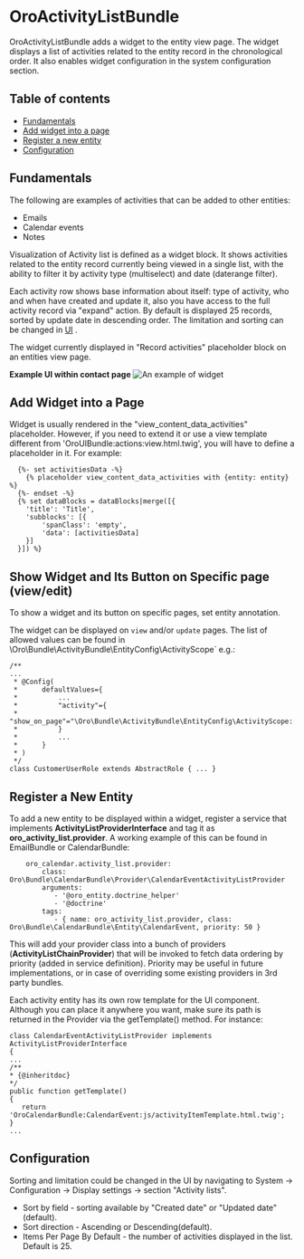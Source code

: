 # OroActivityListBundle

OroActivityListBundle adds a widget to the entity view page. The widget displays a list of activities related to the entity record in the chronological order. It also enables widget configuration in the system configuration section.

## Table of contents


- [Fundamentals](#fundamentals)
- [Add widget into a page](#add-widget-into-a-page)
- [Register a new entity](#register-a-new-entity)
- [Configuration](#configuration)

## Fundamentals

The following are examples of activities that can be added to other entities:

- Emails
- Calendar events
- Notes

Visualization of Activity list is defined as a widget block. It shows activities related to the entity record currently being viewed in a single list, with the ability to filter it by activity type (multiselect) and date (daterange filter).

Each activity row shows base information about itself: type of activity, who and when have created and update it, also you have access to the full activity record via "expand" action. By default is displayed 25 records, sorted by update date in descending order. The limitation and sorting can be changed in [UI](#configuration) .

The widget currently displayed in "Record activities" placeholder block on an entities view page.

**Example UI within contact page**
![An example of widget](./Resources/doc/example.png)

## Add Widget into a Page

Widget is usually rendered in the "view_content_data_activities" placeholder. However, if you need to extend it or use a view template different from 'OroUIBundle:actions:view.html.twig', you will have to define a placeholder in it. For example: 

```
  {%- set activitiesData -%}
    {% placeholder view_content_data_activities with {entity: entity} %}
  {%- endset -%}
  {% set dataBlocks = dataBlocks|merge([{
    'title': 'Title',
    'subblocks': [{
        'spanClass': 'empty',
        'data': [activitiesData]
    }]
  }]) %}
```

## Show Widget and Its Button on Specific page (view/edit)

To show a widget and its button on specific pages, set entity annotation.

The widget can be displayed on `view` and/or `update` pages. The list of allowed values can be found in \Oro\Bundle\ActivityBundle\EntityConfig\ActivityScope` e.g.:
```
/**
...
 * @Config(
 *      defaultValues={
 *          ...
 *          "activity"={
 *              "show_on_page"="\Oro\Bundle\ActivityBundle\EntityConfig\ActivityScope::UPDATE_PAGE"
 *          }
 *          ...
 *      }
 * )
 */
class CustomerUserRole extends AbstractRole { ... }
```

## Register a New Entity

To add a new entity to be displayed within a widget, register a service that implements **ActivityListProviderInterface** and tag it as **oro_activity_list.provider**. A working example of this can be found in EmailBundle or CalendarBundle:
```
    oro_calendar.activity_list.provider:
        class: Oro\Bundle\CalendarBundle\Provider\CalendarEventActivityListProvider
        arguments:
           - '@oro_entity.doctrine_helper'
           - '@doctrine'
        tags:
           - { name: oro_activity_list.provider, class: Oro\Bundle\CalendarBundle\Entity\CalendarEvent, priority: 50 }
```
This will add your provider class into a bunch of providers (**ActivityListChainProvider**) that will be invoked to fetch data ordering by priority (added in service definition). Priority may be useful in future implementations, or in case of overriding some existing providers in 3rd party bundles.

Each activity entity has its own row template for the UI component. Although you can place it anywhere you want, make sure its path is returned in the Provider via the getTemplate() method. For instance:

```
class CalendarEventActivityListProvider implements ActivityListProviderInterface
{
...
/**
* {@inheritdoc}
*/
public function getTemplate()
{
   return 'OroCalendarBundle:CalendarEvent:js/activityItemTemplate.html.twig';
}
...

```

## Configuration

Sorting and limitation could be changed in the UI by navigating to System -> Configuration -> Display settings -> section "Activity lists".

 - Sort by field - sorting available by "Created date" or "Updated date"(default).
 - Sort direction - Ascending or Descending(default).
 - Items Per Page By Default - the number of activities displayed in the list. Default is 25. 
